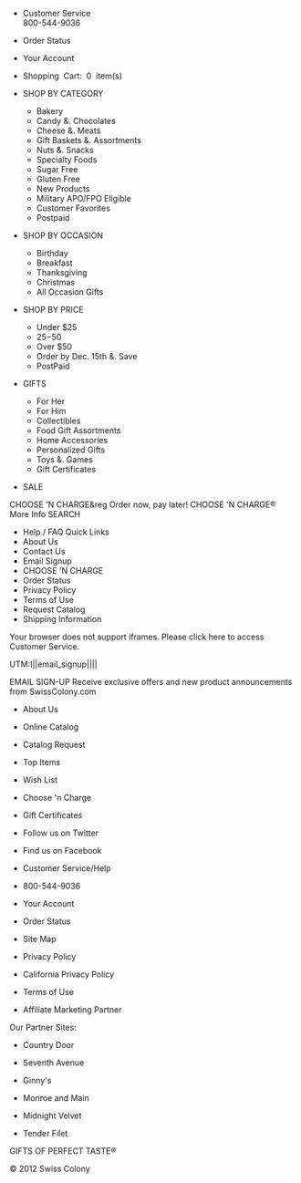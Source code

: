 *   Customer Service  
    800-544-9036

*   Order Status

*   Your Account

  

*   Shopping  Cart:  0  item(s)

  
  

*   SHOP BY CATEGORY
    *   Bakery
    *   Candy &. Chocolates
    *   Cheese &. Meats
    *   Gift Baskets &. Assortments
    *   Nuts &. Snacks
    *   Specialty Foods
    *   Sugar Free
    *   Gluten Free
    *   New Products
    *   Military APO/FPO Eligible
    *   Customer Favorites
    *   Postpaid
*   SHOP BY OCCASION
    *   Birthday
    *   Breakfast
    *   Thanksgiving
    *   Christmas
    *   All Occasion Gifts
*   SHOP BY PRICE
    *   Under $25
    *   $25-$50
    *   Over $50
    *   Order by Dec. 15th &. Save
    *   PostPaid
*   GIFTS
    *   For Her
    *   For Him
    *   Collectibles
    *   Food Gift Assortments
    *   Home Accessories
    *   Personalized Gifts
    *   Toys &. Games
    *   Gift Certificates
*   SALE

  
CHOOSE 'N CHARGE&reg Order now, pay later! CHOOSE 'N CHARGE®  
More Info SEARCH  

*   Help / FAQ Quick Links
*   About Us
*   Contact Us
*   Email Signup
*   CHOOSE 'N CHARGE
*   Order Status
*   Privacy Policy
*   Terms of Use
*   Request Catalog
*   Shipping Information

Your browser does not support iframes. Please click here to access Customer Service.

UTM:I||email\_signup||||  

EMAIL SIGN-UP Receive exclusive offers and new product announcements from SwissColony.com 

*   About Us
*   Online Catalog
*   Catalog Request
*   Top Items
*   Wish List

*   Choose 'n Charge
*   Gift Certificates
*   Follow us on Twitter
*   Find us on Facebook

*   Customer Service/Help
*   800-544-9036
*   Your Account
*   Order Status
*   Site Map

*   Privacy Policy
*   California Privacy Policy
*   Terms of Use
*   Affiliate Marketing Partner

  
Our Partner Sites:

*   Country Door
*   Seventh Avenue
*   Ginny's
  
*   Monroe and Main
*   Midnight Velvet
*   Tender Filet

GIFTS OF PERFECT TASTE®

  

© 2012 Swiss Colony